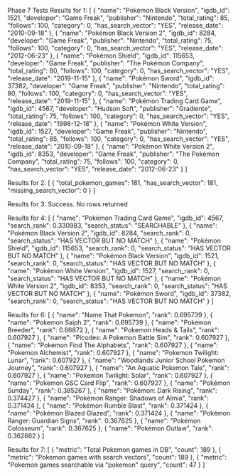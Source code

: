 Phase 7 Tests
Results for 1:
[
  {
    "name": "Pokémon Black Version",
    "igdb_id": 1521,
    "developer": "Game Freak",
    "publisher": "Nintendo",
    "total_rating": 85,
    "follows": 100,
    "category": 0,
    "has_search_vector": "YES",
    "release_date": "2010-09-18"
  },
  {
    "name": "Pokémon Black Version 2",
    "igdb_id": 8284,
    "developer": "Game Freak",
    "publisher": "Nintendo",
    "total_rating": 75,
    "follows": 100,
    "category": 0,
    "has_search_vector": "YES",
    "release_date": "2012-06-23"
  },
  {
    "name": "Pokémon Shield",
    "igdb_id": 115653,
    "developer": "Game Freak",
    "publisher": "The Pokémon Company",
    "total_rating": 80,
    "follows": 100,
    "category": 0,
    "has_search_vector": "YES",
    "release_date": "2019-11-15"
  },
  {
    "name": "Pokémon Sword",
    "igdb_id": 37382,
    "developer": "Game Freak",
    "publisher": "Nintendo",
    "total_rating": 80,
    "follows": 100,
    "category": 0,
    "has_search_vector": "YES",
    "release_date": "2019-11-15"
  },
  {
    "name": "Pokémon Trading Card Game",
    "igdb_id": 4567,
    "developer": "Hudson Soft",
    "publisher": "Gradiente",
    "total_rating": 75,
    "follows": 100,
    "category": 0,
    "has_search_vector": "YES",
    "release_date": "1998-12-18"
  },
  {
    "name": "Pokémon White Version",
    "igdb_id": 1527,
    "developer": "Game Freak",
    "publisher": "Nintendo",
    "total_rating": 85,
    "follows": 100,
    "category": 0,
    "has_search_vector": "YES",
    "release_date": "2010-09-18"
  },
  {
    "name": "Pokémon White Version 2",
    "igdb_id": 8353,
    "developer": "Game Freak",
    "publisher": "The Pokémon Company",
    "total_rating": 75,
    "follows": 100,
    "category": 0,
    "has_search_vector": "YES",
    "release_date": "2012-06-23"
  }
]

Results for 2:
[
  {
    "total_pokemon_games": 181,
    "has_search_vector": 181,
    "missing_search_vector": 0
  }
]

Results for 3: 
Success. No rows returned

Results for 4:
[
  {
    "name": "Pokémon Trading Card Game",
    "igdb_id": 4567,
    "search_rank": 0.330983,
    "search_status": "SEARCHABLE"
  },
  {
    "name": "Pokémon Black Version 2",
    "igdb_id": 8284,
    "search_rank": 0,
    "search_status": "HAS VECTOR BUT NO MATCH"
  },
  {
    "name": "Pokémon Shield",
    "igdb_id": 115653,
    "search_rank": 0,
    "search_status": "HAS VECTOR BUT NO MATCH"
  },
  {
    "name": "Pokémon Black Version",
    "igdb_id": 1521,
    "search_rank": 0,
    "search_status": "HAS VECTOR BUT NO MATCH"
  },
  {
    "name": "Pokémon White Version",
    "igdb_id": 1527,
    "search_rank": 0,
    "search_status": "HAS VECTOR BUT NO MATCH"
  },
  {
    "name": "Pokémon White Version 2",
    "igdb_id": 8353,
    "search_rank": 0,
    "search_status": "HAS VECTOR BUT NO MATCH"
  },
  {
    "name": "Pokémon Sword",
    "igdb_id": 37382,
    "search_rank": 0,
    "search_status": "HAS VECTOR BUT NO MATCH"
  }
]

Results for 6:
[
  {
    "name": "Name That Pokemon",
    "rank": 0.695739
  },
  {
    "name": "Pokemon Saiph 2",
    "rank": 0.695739
  },
  {
    "name": "Pokemon Breeder",
    "rank": 0.66872
  },
  {
    "name": "Pokemon Heads & Tails",
    "rank": 0.607927
  },
  {
    "name": "Picodex: A Pokemon Battle Sim",
    "rank": 0.607927
  },
  {
    "name": "Pokemon Find The Alphabets",
    "rank": 0.607927
  },
  {
    "name": "Pokemon Alchemist",
    "rank": 0.607927
  },
  {
    "name": "Pokemon Twilight: Lunar",
    "rank": 0.607927
  },
  {
    "name": "Woodlands Junior School Pokemon Journey",
    "rank": 0.607927
  },
  {
    "name": "An Aquatic Pokemon Tale",
    "rank": 0.607927
  },
  {
    "name": "Pokemon Twilight: Solar",
    "rank": 0.607927
  },
  {
    "name": "Pokemon GSC Card Flip",
    "rank": 0.607927
  },
  {
    "name": "Pokémon Sunday",
    "rank": 0.385267
  },
  {
    "name": "Pokémon: Dark Rising",
    "rank": 0.374427
  },
  {
    "name": "Pokémon Ranger: Shadows of Almia",
    "rank": 0.371424
  },
  {
    "name": "Pokémon Rumble Blast",
    "rank": 0.371424
  },
  {
    "name": "Pokémon Blazed Glazed",
    "rank": 0.371424
  },
  {
    "name": "Pokémon Ranger: Guardian Signs",
    "rank": 0.367625
  },
  {
    "name": "Pokémon Colosseum",
    "rank": 0.367625
  },
  {
    "name": "Pokémon Outlaw",
    "rank": 0.362662
  }
]

Results for 7:
[
  {
    "metric": "Total Pokemon games in DB",
    "count": 189
  },
  {
    "metric": "Pokemon games with search vectors",
    "count": 189
  },
  {
    "metric": "Pokemon games searchable via \"pokemon\" query",
    "count": 47
  }
]
